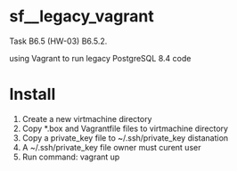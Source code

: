 # sf__legacy_vagrant
Task B6.5 (HW-03) B6.5.2. 

using Vagrant to run legacy PostgreSQL 8.4 code

# Install
1. Create a new virtmachine directory
2. Copy *.box and Vagrantfile files to virtmachine directory
3. Copy a private_key file to ~/.ssh/private_key distanation
4. A ~/.ssh/private_key file owner must curent user
5. Run command: vagrant up
